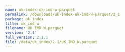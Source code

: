 ```yaml
---
name: uk-index-uk-imd-w-parquet
permalink: /downloads/uk-index-uk-imd-w-parquet/2_1
package: uk_index
title: uk_imd_w
filename: UK_IMD_W.parquet
version: '2.1'
full_version: 2.1.1
file: /data/uk_index/2.1/UK_IMD_W.parquet
---
```

